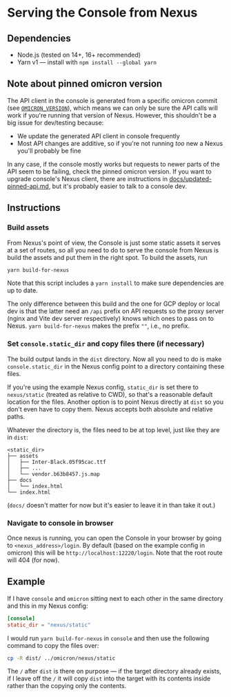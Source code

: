# Serving the Console from Nexus

## Dependencies

- Node.js (tested on 14+, 16+ recommended)
- Yarn v1 — install with `npm install --global yarn`

## Note about pinned omicron version

The API client in the console is generated from a specific omicron commit (see [`OMICRON_VERSION`](/libs/api/__generated__/OMICRON_VERSION)), which means we can only be sure the API calls will work if you're running that version of Nexus. However, this shouldn't be a big issue for dev/testing because:

- We update the generated API client in console frequently
- Most API changes are additive, so if you're not running _too_ new a Nexus you'll probably be fine

In any case, if the console mostly works but requests to newer parts of the API seem to be failing, check the pinned omicron version. If you want to upgrade console's Nexus client, there are instructions in [docs/updated-pinned-api.md](/docs/update-pinned-api.md), but it's probably easier to talk to a console dev.

## Instructions

### Build assets

From Nexus's point of view, the Console is just some static assets it serves at a set of routes, so all you need to do to serve the console from Nexus is build the assets and put them in the right spot. To build the assets, run

```sh
yarn build-for-nexus
```

Note that this script includes a `yarn install` to make sure dependencies are up to date.

The only difference between this build and the one for GCP deploy or local dev is that the latter need an `/api` prefix on API requests so the proxy server (nginx and Vite dev server respectively) knows which ones to pass on to Nexus. `yarn build-for-nexus` makes the prefix `""`, i.e., no prefix.

### Set `console.static_dir` and copy files there (if necessary)

The build output lands in the `dist` directory. Now all you need to do is make `console.static_dir` in the Nexus config point to a directory containing these files.

If you're using the example Nexus config, `static_dir` is set there to `nexus/static` (treated as relative to CWD), so that's a reasonable default location for the files. Another option is to point Nexus directly at `dist` so you don't even have to copy them. Nexus accepts both absolute and relative paths.

Whatever the directory is, the files need to be at top level, just like they are in `dist`:

```
<static_dir>
├── assets
│   ├── Inter-Black.05f95cac.ttf
│   ├── ...
│   └── vendor.b63b8457.js.map
├── docs
│   └── index.html
└── index.html
```

(`docs/` doesn't matter for now but it's easier to leave it in than take it out.)

### Navigate to console in browser

Once nexus is running, you can open the Console in your browser by going to `<nexus_address>/login`. By default (based on the example config in omicron) this will be `http://localhost:12220/login`. Note that the root route will 404 (for now).

## Example

If I have `console` and `omicron` sitting next to each other in the same directory and this in my Nexus config:

```toml
[console]
static_dir = "nexus/static"
```

I would run `yarn build-for-nexus` in `console` and then use the following command to copy the files over:

```bash
cp -R dist/ ../omicron/nexus/static
```

The `/` after `dist` is there on purpose — if the target directory already exists, if I leave off the `/` it will copy `dist` into the target with its contents inside rather than the copying only the contents.
